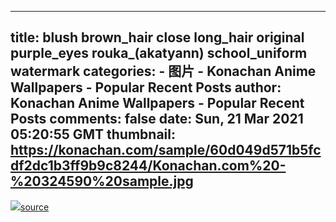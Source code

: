 
---
title: blush brown_hair close long_hair original purple_eyes rouka_(akatyann) school_uniform watermark
categories: 
    - 图片
    - Konachan Anime Wallpapers - Popular Recent Posts
author: Konachan Anime Wallpapers - Popular Recent Posts
comments: false
date: Sun, 21 Mar 2021 05:20:55 GMT
thumbnail: https://konachan.com/sample/60d049d571b5fcdf2dc1b3ff9b9c8244/Konachan.com%20-%20324590%20sample.jpg
---

<div>   
<img src="https://konachan.com/sample/60d049d571b5fcdf2dc1b3ff9b9c8244/Konachan.com%20-%20324590%20sample.jpg" referrerpolicy="no-referrer"><a href="https://konachan.com/post/show/%E8%B6%85%E5%9B%81%E3%81%8D!%EF%BD%9E%E7%94%98%E5%A7%89JK%E5%9B%9B%E5%AE%AE%E7%90%B4%E5%AD%90%E3%81%A8%E9%80%9A%E5%8B%A4%E3%83%90%E3%82%B9%E3%81%A7%EF%BD%9E">source</a>  
</div>
            